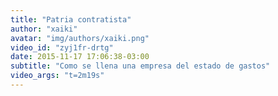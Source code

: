 ```yaml
---
title: "Patria contratista"
author: "xaiki"
avatar: "img/authors/xaiki.png"
video_id: "zyj1fr-drtg"
date: 2015-11-17 17:06:38-03:00
subtitle: "Como se llena una empresa del estado de gastos"
video_args: "t=2m19s"
---
```

